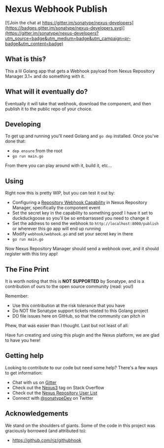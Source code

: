 <!--

Copyright 2017 Sonatype

Licensed under the Apache License, Version 2.0 (the "License"); 
you may not use this file except in compliance with the License. 
You may obtain a copy of the License at

http://www.apache.org/licenses/LICENSE-2.0

Unless required by applicable law or agreed to in writing, software 
distributed under the License is distributed on an "AS IS" BASIS, 
WITHOUT WARRANTIES OR CONDITIONS OF ANY KIND, either express or implied. 
See the License for the specific language governing permissions and 
limitations under the License.

-->
# Nexus Webhook Publish

[![Join the chat at https://gitter.im/sonatype/nexus-developers](https://badges.gitter.im/sonatype/nexus-developers.svg)](https://gitter.im/sonatype/nexus-developers?utm_source=badge&utm_medium=badge&utm_campaign=pr-badge&utm_content=badge)

## What is this?

This a lil Golang app that gets a Webhook payload from Nexus Repository Manager 3.1+ and do something with it.

## What will it eventually do?

Eventually it will take that webhook, download the component, and then publish it to the public repo of your choice.

## Developing

To get up and running you'll need Golang and `go dep` installed. Once you've done that:

- `dep ensure` from the root
- `go run main.go`

From there you can play around with it, build it, etc...

## Using

Right now this is pretty WIP, but you can test it out by:

- Configuring a [Repository Webhook Capability](https://help.sonatype.com/display/NXRM3/Webhooks) in Nexus Repository Manager, specifically the component event
- Set the secret key in the capability to something good! I have it set to duckduckgoose so you'll be so embarrassed you need to change it
- Set the address to send the webhook to `http://localhost:8000/publish` or wherever this go app will end up running
- Modify `webhook/webhook.go` and set your secret key in there
- `go run main.go`

Now Nexus Repository Manager should send a webhook over, and it should register with this tiny app!

## The Fine Print

It is worth noting that this is **NOT SUPPORTED** by Sonatype, and is a contribution of ours
to the open source community (read: you!)

Remember:

* Use this contribution at the risk tolerance that you have
* Do NOT file Sonatype support tickets related to this Golang project
* DO file issues here on GitHub, so that the community can pitch in

Phew, that was easier than I thought. Last but not least of all:

Have fun creating and using this plugin and the Nexus platform, we are glad to have you here!

## Getting help

Looking to contribute to our code but need some help? There's a few ways to get information:

* Chat with us on [Gitter](https://gitter.im/sonatype/nexus-developers)
* Check out the [Nexus3](http://stackoverflow.com/questions/tagged/nexus3) tag on Stack Overflow
* Check out the [Nexus Repository User List](https://groups.google.com/a/glists.sonatype.com/forum/?hl=en#!forum/nexus-users)
* Connect with [@sonatypeDev](https://twitter.com/sonatypedev) on Twitter

## Acknowledgements 

We stand on the shoulders of giants. Some of the code in this project was graciously borrowed (and attributed to):

- https://github.com/rjz/githubhook

